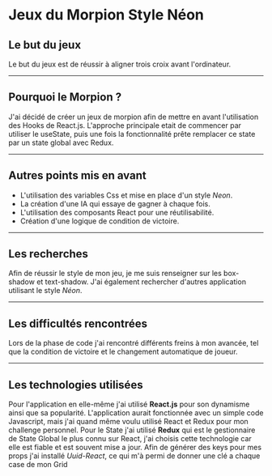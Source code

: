 # Jeux du Morpion Style Néon

## Le but du jeux 

Le but du jeux est de réussir à aligner trois croix avant l'ordinateur.

---

## Pourquoi le Morpion ?

J'ai décidé de créer un jeux de morpion afin de mettre en avant l'utilisation des Hooks de React.js.
L'approche principale etait de commencer par utiliser le useState, puis une fois la fonctionnalité prête remplacer ce state par un state global avec Redux.

---

## Autres points mis en avant

- L'utilisation des variables Css et mise en place d'un style *Neon*.
- La création d'une IA qui essaye de gagner à chaque fois.
- L'utilisation des composants React pour une réutilisabilité.
- Création d'une logique de condition de victoire.
---

## Les recherches

Afin de réussir le style de mon jeu, je me suis renseigner sur les box-shadow et text-shadow.
J'ai également rechercher d'autres application utilisant le style *Néon*.

---
## Les difficultés rencontrées ##

Lors de la phase de code j'ai rencontré différents freins à mon avancée, tel que la condition de victoire et le changement automatique de joueur.

---
## Les technologies utilisées

Pour l'application en elle-même j'ai utilisé **React.js** pour son dynamisme ainsi que sa popularité. 
L'application aurait fonctionnée avec un simple code Javascript, mais j'ai quand même voulu utilisé React et Redux pour mon challenge personnel.
Pour le State j'ai utilisé **Redux** qui est le gestionnaire de State Global le plus connu sur React, j'ai choisis cette technologie car elle est fiable et est souvent mise a jour.
Afin de générer des keys pour mes props j'ai installé *Uuid-React*, ce qui m'à permi de donner une clé a chaque case de mon Grid

